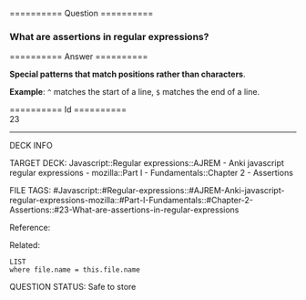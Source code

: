 ========== Question ==========  

### What are assertions in regular expressions?  

========== Answer ==========  

**Special patterns that match positions rather than characters**.

**Example**: `^` matches the start of a line, `$` matches the end of a line.

========== Id ==========  
23

---

DECK INFO

TARGET DECK: Javascript::Regular expressions::AJREM - Anki javascript regular expressions - mozilla::Part I - Fundamentals::Chapter 2 - Assertions

FILE TAGS: #Javascript::#Regular-expressions::#AJREM-Anki-javascript-regular-expressions-mozilla::#Part-I-Fundamentals::#Chapter-2-Assertions::#23-What-are-assertions-in-regular-expressions

Reference:

Related:

```dataview
LIST
where file.name = this.file.name
```


QUESTION STATUS: Safe to store
